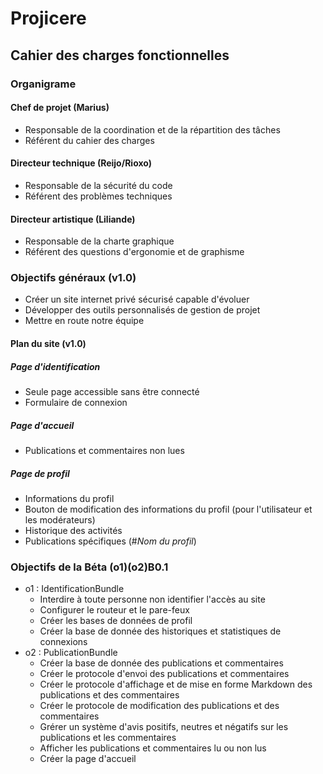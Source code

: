# Projicere
## Cahier des charges fonctionnelles
### Organigrame
#### Chef de projet (Marius)

* Responsable de la coordination et de la répartition des tâches
* Référent du cahier des charges

#### Directeur technique (Reijo/Rioxo)

* Responsable de la sécurité du code
* Référent des problèmes techniques

#### Directeur artistique (Liliande)

* Responsable de la charte graphique
* Référent des questions d'ergonomie et de graphisme
	
### Objectifs généraux (v1.0)

* Créer un site internet privé sécurisé capable d'évoluer
* Développer des outils personnalisés de gestion de projet
* Mettre en route notre équipe

#### Plan du site (v1.0)
##### Page d'identification

* Seule page accessible sans être connecté
* Formulaire de connexion

##### Page d'accueil

* Publications et commentaires non lues

##### Page de profil

* Informations du profil
* Bouton de modification des informations du profil (pour l'utilisateur et les modérateurs)
* Historique des activités
* Publications spécifiques (#*Nom du profil*)

### Objectifs de la Béta (o1)(o2)B0.1

* o1 : IdentificationBundle
	* Interdire à toute personne non identifier l'accès au site
	* Configurer le routeur et le pare-feux
	* Créer les bases de données de profil
	* Créer la base de donnée des historiques et statistiques de connexions
* o2 : PublicationBundle
	* Créer la base de donnée des publications et commentaires
	* Créer le protocole d'envoi des publications et commentaires
	* Créer le protocole d'affichage et de mise en forme Markdown des publications et des commentaires
	* Créer le protocole de modification des publications et des commentaires
	* Grérer un système d'avis positifs, neutres et négatifs sur les publications et les commentaires
	* Afficher les publications et commentaires lu ou non lus
	* Créer la page d'accueil